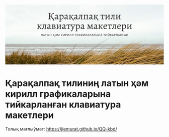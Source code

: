 ![repository-open-graph](https://raw.githubusercontent.com/jiemurat/QQ-kbd/main/docs/images/repository-open-graph.png)

# Қарақалпақ тилиниң латын ҳәм кирилл графикаларына тийкарланған клавиатура макетлери

Толық мағлыўмат: https://jiemurat.github.io/QQ-kbd/
